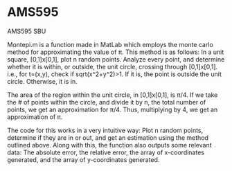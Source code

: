# AMS595
AMS595 SBU

Montepi.m is a function made in MatLab which employs the monte carlo method for approximating the value of π.
This method is as follows: In a unit square, [0,1]x[0,1], plot n random points. 
Analyze every point, and determine whether it is within, or outside, the unit circle, crossing through [0,1]x[0,1].
i.e., for t=(x,y), check if sqrt(x^2+y^2)>1. If it is, the point is outside the unit circle.
Otherwise, it is in.

The area of the region within the unit circle, in [0,1]x[0,1], is π/4.
If we take the # of points within the circle, and divide it by n, the total number of points, we get an approximation for π/4.
Thus, multiplying by 4, we get an approximation of π. 

The code for this works in a very intuitive way:
Plot n random points, determine if they are in or out, and get an estimation using the method outlined above.
Along with this, the function also outputs some relevant data:
The absolute error, the relative error, the array of x-coordinates generated, and the array of y-coordinates generated.

